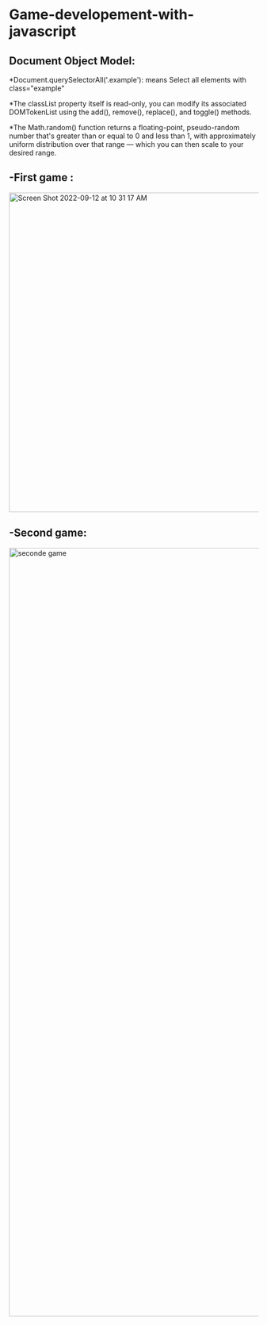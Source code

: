 # Game-developement-with-javascript


Document Object Model:
------------------------------------

*Document.querySelectorAll('.example'): means Select all elements with class="example"

*The classList property itself is read-only, you can modify its associated DOMTokenList using the add(), remove(), replace(), and toggle() methods.

*The Math.random() function returns a floating-point, pseudo-random number that's greater than or equal to 0 and less than 1, with approximately uniform distribution over that range — which you can then scale to your desired range. 



-First game :
-------------

<img width="644" alt="Screen Shot 2022-09-12 at 10 31 17 AM" src="https://user-images.githubusercontent.com/87101785/189620765-6a4be0ea-8a56-4294-aafb-bfae24c0b306.png">

-Second game:
----------

<img width="1549" alt="seconde game" src="https://user-images.githubusercontent.com/87101785/189620423-951c471a-f992-4986-8b29-3809a1198999.png">
